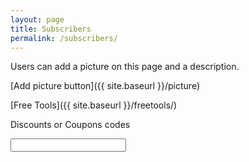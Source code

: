 ```yaml
---
layout: page
title: Subscribers
permalink: /subscribers/
---
```


Users can add a picture on this page and a description.

[Add picture button]({{ site.baseurl }}/picture)

[Free Tools]({{ site.baseurl }}/freetools/)

Discounts or Coupons codes

<input id="codes" names="codes" value="" />